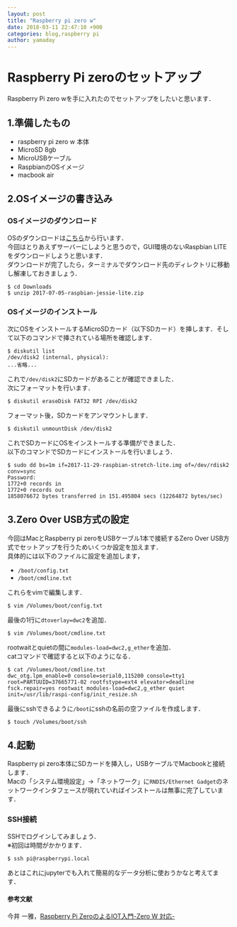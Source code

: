 ```yaml
---
layout: post
title: "Raspberry pi zero w"
date: 2018-03-11 22:47:10 +900
categories: blog,raspberry pi
author: yamaday
---
```


# Raspberry Pi zeroのセットアップ

Raspberry Pi zero wを手に入れたのでセットアップをしたいと思います．  


## 1.準備したもの

* raspberry pi zero w 本体
* MicroSD 8gb
* MicroUSBケーブル 
* RaspbianのOSイメージ
* macbook air

## 2.OSイメージの書き込み

### OSイメージのダウンロード

OSのダウンロードは[こちら](https://www.raspberrypi.org/downloads/raspbian/)から行います．  
今回はとりあえずサーバーにしようと思うので，GUI環境のないRaspbian LITEをダウンロードしようと思います．  
ダウンロードが完了したら，ターミナルでダウンロード先のディレクトリに移動し解凍しておきましょう．

```
$ cd Downloads 
$ unzip 2017-07-05-raspbian-jessie-lite.zip
```

### OSイメージのインストール

次にOSをインストールするMicroSDカード（以下SDカード）を挿します．そして以下のコマンドで挿されている場所を確認します．

```
$ diskutil list
/dev/disk2 (internal, physical):
...省略...
```

これで`/dev/disk2`にSDカードがあることが確認できました．  
次にフォーマットを行います．

```
$ diskutil eraseDisk FAT32 RPI /dev/disk2 
```

フォーマット後，SDカードをアンマウントします．

```
$ diskutil unmountDisk /dev/disk2
```

これでSDカードにOSをインストールする準備ができました．  
以下のコマンドでSDカードにインストールを行いましょう．

```
$ sudo dd bs=1m if=2017-11-29-raspbian-stretch-lite.img of=/dev/rdisk2 conv=sync
Password:
1772+0 records in
1772+0 records out
1858076672 bytes transferred in 151.495804 secs (12264872 bytes/sec)
```

## 3.Zero Over USB方式の設定

今回はMacとRaspberry pi zeroをUSBケーブル1本で接続するZero Over USB方式でセットアップを行うためいくつか設定を加えます．  
具体的には以下のファイルに設定を追加します，

* `/boot/config.txt`
* `/boot/cmdline.txt`

これらをvimで編集します．

```
$ vim /Volumes/boot/config.txt
```

最後の1行に`dtoverlay=dwc2`を追加．

```
$ vim /Volumes/boot/cmdline.txt
```

rootwaitとquietの間に`modules-load=dwc2,g_ether`を追加．  
catコマンドで確認すると以下のようになる．

```
$ cat /Volumes/boot/cmdline.txt
dwc_otg.lpm_enable=0 console=serial0,115200 console=tty1 root=PARTUUID=37665771-02 rootfstype=ext4 elevator=deadline fsck.repair=yes rootwait modules-load=dwc2,g_ether quiet init=/usr/lib/raspi-config/init_resize.sh
```

最後にsshできるように`/boot`にsshの名前の空ファイルを作成します．

```
$ touch /Volumes/boot/ssh
```

## 4.起動

Raspberry pi zero本体にSDカードを挿入し，USBケーブルでMacbookと接続します．  
Macの「システム環境設定」→「ネットワーク」に`RNDIS/Ethernet Gadget`のネットワークインタフェースが現れていればインストールは無事に完了しています．

### SSH接続

SSHでログインしてみましょう．  
※初回は時間がかかります．

```
$ ssh pi@raspberrypi.local
```

あとはこれにjupyterでも入れて簡易的なデータ分析に使おうかなと考えてます．



#### 参考文献
今井 一雅，[Raspberry Pi ZeroのよるIOT入門-Zero W 対応-](https://www.amazon.co.jp/Raspberry-Pi-Zero%E3%81%AB%E3%82%88%E3%82%8BIoT%E5%85%A5%E9%96%80-Zero-%E5%AF%BE%E5%BF%9C/dp/4339009016/ref=sr_1_1?ie=UTF8&qid=1520776371&sr=8-1&keywords=raspberry+pi+zero%E3%81%AB%E3%82%88%E3%82%8Biot%E5%85%A5%E9%96%80)